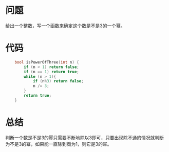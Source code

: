 # 问题 #
给出一个整数，写一个函数来确定这个数是不是3的一个幂。
# 代码 #
```C
    bool isPowerOfThree(int n) {  
        if (n < 1) return false;  
        if (n == 1) return true;  
        while (n > 1){  
            if (n%3) return false;  
            n /= 3;  
        }  
        return true;  
    }  

```
# 总结 #
判断一个数是不是3的幂只需要不断地除以3即可，只要出现除不通的情况就判断为不是3的幂，如果能一直除到商为1，则它是3的幂。